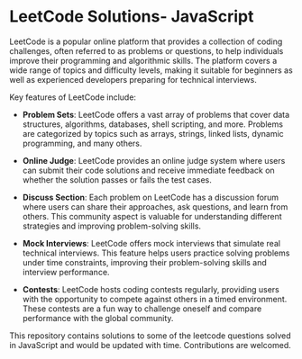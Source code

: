 # LeetCode Solutions- JavaScript


LeetCode is a popular online platform that provides a collection of coding challenges, often referred to as problems or questions, to help individuals improve their programming and algorithmic skills. The platform covers a wide range of topics and difficulty levels, making it suitable for beginners as well as experienced developers preparing for technical interviews.

Key features of LeetCode include:

- **Problem Sets**: LeetCode offers a vast array of problems that cover data structures, algorithms, databases, shell scripting, and more. Problems are categorized by topics such as arrays, strings, linked lists, dynamic programming, and many others.

- **Online Judge**: LeetCode provides an online judge system where users can submit their code solutions and receive immediate feedback on whether the solution passes or fails the test cases.

- **Discuss Section**: Each problem on LeetCode has a discussion forum where users can share their approaches, ask questions, and learn from others. This community aspect is valuable for understanding different strategies and improving problem-solving skills.

- **Mock Interviews**: LeetCode offers mock interviews that simulate real technical interviews. This feature helps users practice solving problems under time constraints, improving their problem-solving skills and interview performance.

- **Contests**: LeetCode hosts coding contests regularly, providing users with the opportunity to compete against others in a timed environment. These contests are a fun way to challenge oneself and compare performance with the global community.

This repository contains solutions to some of the leetcode questions solved in JavaScript and would be updated with time. Contributions are welcomed.
